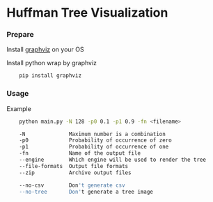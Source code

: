 # Huffman Tree Visualization

### Prepare

Install [graphviz](https://graphviz.org/download/) on your OS


Install python wrap by graphviz
```bash
    pip install graphviz
```

### Usage

Example
```bash
    python main.py -N 128 -p0 0.1 -p1 0.9 -fn <filename> 
```

```bash
    -N              Maximum number is a combination
    -p0             Probability of occurrence of zero
    -p1             Probability of occurrence of one
    -fn             Name of the output file
    --engine        Which engine will be used to render the tree    
    --file-formats  Output file formats
    --zip           Archive output files

    --no-csv        Don't generate csv  
    --no-tree       Don't generate a tree image
        
```